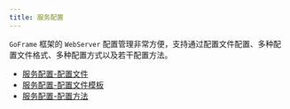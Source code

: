 ```yaml
---
title: 服务配置
---
```


`GoFrame` 框架的 `WebServer` 配置管理非常方便，支持通过配置文件配置、多种配置文件格式、多种配置方式以及若干配置方法。

- [服务配置-配置文件](/docs/WEB服务开发/服务配置/服务配置-配置文件)
- [服务配置-配置文件模板](/docs/WEB服务开发/服务配置/服务配置-配置文件模板)
- [服务配置-配置方法](/docs/WEB服务开发/服务配置/服务配置-配置方法)